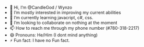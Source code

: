 - 👋 Hi, I’m @CandleGod / Wynzo
- 👀 I’m mostly interested in improving my current abilities
- 🌱 I’m currently learning javacript, c#, css.
- 💞️ I’m looking to collaborate on nothing at the moment
- 📫 How to reach me through my phone number (#780-318-2217)
- 😄 Pronouns: He/Him (I dont mind anything)
- ⚡ Fun fact: I have no Fun fact.

<!---
CandleGod/CandleGod is a ✨ special ✨ repository because its `README.md` (this file) appears on your GitHub profile.
You can click the Preview link to take a look at your changes.
--->
